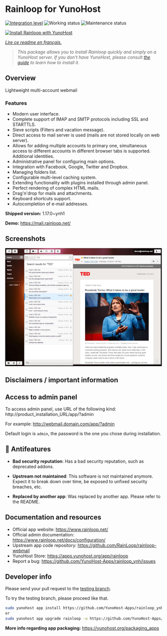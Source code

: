 <!--
N.B.: This README was automatically generated by https://github.com/YunoHost/apps/tree/master/tools/README-generator
It shall NOT be edited by hand.
-->

# Rainloop for YunoHost

[![Integration level](https://dash.yunohost.org/integration/rainloop.svg)](https://dash.yunohost.org/appci/app/rainloop) ![Working status](https://ci-apps.yunohost.org/ci/badges/rainloop.status.svg) ![Maintenance status](https://ci-apps.yunohost.org/ci/badges/rainloop.maintain.svg)

[![Install Rainloop with YunoHost](https://install-app.yunohost.org/install-with-yunohost.svg)](https://install-app.yunohost.org/?app=rainloop)

*[Lire ce readme en français.](./README_fr.md)*

> *This package allows you to install Rainloop quickly and simply on a YunoHost server.
If you don't have YunoHost, please consult [the guide](https://yunohost.org/#/install) to learn how to install it.*

## Overview

Lightweight multi-account webmail

### Features

- Modern user interface.
- Complete support of IMAP and SMTP protocols including SSL and STARTTLS.
- Sieve scripts (Filters and vacation message).
- Direct access to mail server is used (mails are not stored locally on web server).
- Allows for adding multiple accounts to primary one, simultaneous access to different accounts in different browser tabs is supported. Additional identities.
- Administrative panel for configuring main options.
- Integration with Facebook, Google, Twitter and Dropbox.
- Managing folders list.
- Configurable multi-level caching system.
- Extending functionality with plugins installed through admin panel.
- Perfect rendering of complex HTML mails.
- Drag'n'drop for mails and attachments.
- Keyboard shortcuts support.
- Autocompletion of e-mail addresses.


**Shipped version:** 1.17.0~ynh1

**Demo:** https://mail.rainloop.net/

## Screenshots

![Screenshot of Rainloop](./doc/screenshots/screenshot.png)

## Disclaimers / important information

## Access to admin panel

To access admin panel, use URL of the following kind: http://product_installation_URL/app/?admin

For example: http://webmail.domain.com/app/?admin

Default login is `admin`, the password is the one you chose during installation. 
## :red_circle: Antifeatures

- **Bad security reputation**: Has a bad security reputation, such as deprecated addons.

- **Upstream not maintained**: This software is not maintained anymore. Expect it to break down over time, be exposed to unfixed security breaches, etc.

- **Replaced by another app**: Was replaced by another app. Please refer to the README.

## Documentation and resources

* Official app website: <https://www.rainloop.net/>
* Official admin documentation: <https://www.rainloop.net/docs/configuration/>
* Upstream app code repository: <https://github.com/RainLoop/rainloop-webmail>
* YunoHost Store: <https://apps.yunohost.org/app/rainloop>
* Report a bug: <https://github.com/YunoHost-Apps/rainloop_ynh/issues>

## Developer info

Please send your pull request to the [testing branch](https://github.com/YunoHost-Apps/rainloop_ynh/tree/testing).

To try the testing branch, please proceed like that.

``` bash
sudo yunohost app install https://github.com/YunoHost-Apps/rainloop_ynh/tree/testing --debug
or
sudo yunohost app upgrade rainloop -u https://github.com/YunoHost-Apps/rainloop_ynh/tree/testing --debug
```

**More info regarding app packaging:** <https://yunohost.org/packaging_apps>
